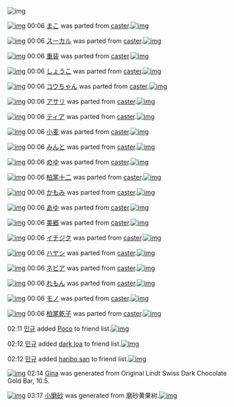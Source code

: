![img](http://gdrive-cdn.herokuapp.com/537b65a5bc09f0000721dda7/512px-barcode.png)

[![img](http://www.deviantsart.com/37d9bgp.png)](http://www.barcodekanojo.com/kanojo/2381211/%E3%81%BE%E3%81%93) 00:06 [まこ](http://www.barcodekanojo.com/kanojo/2381211/%E3%81%BE%E3%81%93) was parted from [caster](http://www.barcodekanojo.com/kanojo/2381211/%E3%81%BE%E3%81%93).[![img](http://www.deviantsart.com/n3nut1.jpeg)](http://www.barcodekanojo.com/user/240377/caster) 

[![img](http://www.deviantsart.com/18kv6qu.png)](http://www.barcodekanojo.com/kanojo/2381891/%E3%82%B9%E3%83%BC%E3%82%AB%E3%83%AB) 00:06 [スーカル](http://www.barcodekanojo.com/kanojo/2381891/%E3%82%B9%E3%83%BC%E3%82%AB%E3%83%AB) was parted from [caster](http://www.barcodekanojo.com/kanojo/2381891/%E3%82%B9%E3%83%BC%E3%82%AB%E3%83%AB).[![img](http://www.deviantsart.com/n3nut1.jpeg)](http://www.barcodekanojo.com/user/240377/caster) 

[![img](http://www.deviantsart.com/1ce1miu.png)](http://www.barcodekanojo.com/kanojo/8860/%E9%87%8D%E8%A3%85) 00:06 [重装](http://www.barcodekanojo.com/kanojo/8860/%E9%87%8D%E8%A3%85) was parted from [caster](http://www.barcodekanojo.com/kanojo/8860/%E9%87%8D%E8%A3%85).[![img](http://www.deviantsart.com/n3nut1.jpeg)](http://www.barcodekanojo.com/user/240377/caster) 

[![img](http://www.deviantsart.com/31dua4a.png)](http://www.barcodekanojo.com/kanojo/8935/%E3%81%97%E3%82%87%E3%81%86%E3%81%93) 00:06 [しょうこ](http://www.barcodekanojo.com/kanojo/8935/%E3%81%97%E3%82%87%E3%81%86%E3%81%93) was parted from [caster](http://www.barcodekanojo.com/kanojo/8935/%E3%81%97%E3%82%87%E3%81%86%E3%81%93).[![img](http://www.deviantsart.com/n3nut1.jpeg)](http://www.barcodekanojo.com/user/240377/caster) 

[![img](http://www.deviantsart.com/tlbhim.png)](http://www.barcodekanojo.com/kanojo/10462/%E3%82%B3%E3%82%A6%E3%81%A1%E3%82%83%E3%82%93) 00:06 [コウちゃん](http://www.barcodekanojo.com/kanojo/10462/%E3%82%B3%E3%82%A6%E3%81%A1%E3%82%83%E3%82%93) was parted from [caster](http://www.barcodekanojo.com/kanojo/10462/%E3%82%B3%E3%82%A6%E3%81%A1%E3%82%83%E3%82%93).[![img](http://www.deviantsart.com/n3nut1.jpeg)](http://www.barcodekanojo.com/user/240377/caster) 

[![img](http://www.deviantsart.com/su2og.png)](http://www.barcodekanojo.com/kanojo/81370/%E3%82%A2%E3%82%B5%E3%83%AA) 00:06 [アサリ](http://www.barcodekanojo.com/kanojo/81370/%E3%82%A2%E3%82%B5%E3%83%AA) was parted from [caster](http://www.barcodekanojo.com/kanojo/81370/%E3%82%A2%E3%82%B5%E3%83%AA).[![img](http://www.deviantsart.com/n3nut1.jpeg)](http://www.barcodekanojo.com/user/240377/caster) 

[![img](http://www.deviantsart.com/2n4edki.png)](http://www.barcodekanojo.com/kanojo/81236/%E3%83%86%E3%82%A3%E3%82%A2) 00:06 [ティア](http://www.barcodekanojo.com/kanojo/81236/%E3%83%86%E3%82%A3%E3%82%A2) was parted from [caster](http://www.barcodekanojo.com/kanojo/81236/%E3%83%86%E3%82%A3%E3%82%A2).[![img](http://www.deviantsart.com/n3nut1.jpeg)](http://www.barcodekanojo.com/user/240377/caster) 

[![img](http://www.deviantsart.com/1i5b8ab.png)](http://www.barcodekanojo.com/kanojo/2354706/%E5%B0%8F%E9%BA%A6) 00:06 [小麦](http://www.barcodekanojo.com/kanojo/2354706/%E5%B0%8F%E9%BA%A6) was parted from [caster](http://www.barcodekanojo.com/kanojo/2354706/%E5%B0%8F%E9%BA%A6).[![img](http://www.deviantsart.com/n3nut1.jpeg)](http://www.barcodekanojo.com/user/240377/caster) 

[![img](http://www.deviantsart.com/241fhfv.png)](http://www.barcodekanojo.com/kanojo/2371022/%E3%81%BF%E3%82%93%E3%81%A8) 00:06 [みんと](http://www.barcodekanojo.com/kanojo/2371022/%E3%81%BF%E3%82%93%E3%81%A8) was parted from [caster](http://www.barcodekanojo.com/kanojo/2371022/%E3%81%BF%E3%82%93%E3%81%A8).[![img](http://www.deviantsart.com/n3nut1.jpeg)](http://www.barcodekanojo.com/user/240377/caster) 

[![img](http://www.deviantsart.com/19og3jk.png)](http://www.barcodekanojo.com/kanojo/2372606/%E3%82%81%E3%82%86) 00:06 [めゆ](http://www.barcodekanojo.com/kanojo/2372606/%E3%82%81%E3%82%86) was parted from [caster](http://www.barcodekanojo.com/kanojo/2372606/%E3%82%81%E3%82%86).[![img](http://www.deviantsart.com/n3nut1.jpeg)](http://www.barcodekanojo.com/user/240377/caster) 

[![img](http://www.deviantsart.com/2pajhim.png)](http://www.barcodekanojo.com/kanojo/2372659/%E6%9F%8F%E5%B0%BE%E5%8D%81%E4%BA%8C) 00:06 [柏尾十二](http://www.barcodekanojo.com/kanojo/2372659/%E6%9F%8F%E5%B0%BE%E5%8D%81%E4%BA%8C) was parted from [caster](http://www.barcodekanojo.com/kanojo/2372659/%E6%9F%8F%E5%B0%BE%E5%8D%81%E4%BA%8C).[![img](http://www.deviantsart.com/n3nut1.jpeg)](http://www.barcodekanojo.com/user/240377/caster) 

[![img](http://www.deviantsart.com/2vafekb.png)](http://www.barcodekanojo.com/kanojo/2381894/%E3%81%8B%E3%82%82%E3%81%BF) 00:06 [かもみ](http://www.barcodekanojo.com/kanojo/2381894/%E3%81%8B%E3%82%82%E3%81%BF) was parted from [caster](http://www.barcodekanojo.com/kanojo/2381894/%E3%81%8B%E3%82%82%E3%81%BF).[![img](http://www.deviantsart.com/n3nut1.jpeg)](http://www.barcodekanojo.com/user/240377/caster) 

[![img](http://www.deviantsart.com/2e0a97i.png)](http://www.barcodekanojo.com/kanojo/2379401/%E3%81%82%E3%82%86) 00:06 [あゆ](http://www.barcodekanojo.com/kanojo/2379401/%E3%81%82%E3%82%86) was parted from [caster](http://www.barcodekanojo.com/kanojo/2379401/%E3%81%82%E3%82%86).[![img](http://www.deviantsart.com/n3nut1.jpeg)](http://www.barcodekanojo.com/user/240377/caster) 

[![img](http://www.deviantsart.com/1ns93nc.png)](http://www.barcodekanojo.com/kanojo/2375188/%E7%BE%8E%E9%83%B7) 00:06 [美郷](http://www.barcodekanojo.com/kanojo/2375188/%E7%BE%8E%E9%83%B7) was parted from [caster](http://www.barcodekanojo.com/kanojo/2375188/%E7%BE%8E%E9%83%B7).[![img](http://www.deviantsart.com/n3nut1.jpeg)](http://www.barcodekanojo.com/user/240377/caster) 

[![img](http://www.deviantsart.com/3j80udi.png)](http://www.barcodekanojo.com/kanojo/2395693/%E3%82%A4%E3%83%81%E3%82%B8%E3%82%AF) 00:06 [イチジク](http://www.barcodekanojo.com/kanojo/2395693/%E3%82%A4%E3%83%81%E3%82%B8%E3%82%AF) was parted from [caster](http://www.barcodekanojo.com/kanojo/2395693/%E3%82%A4%E3%83%81%E3%82%B8%E3%82%AF).[![img](http://www.deviantsart.com/n3nut1.jpeg)](http://www.barcodekanojo.com/user/240377/caster) 

[![img](http://www.deviantsart.com/18dqv26.png)](http://www.barcodekanojo.com/kanojo/2395698/%E3%83%8F%E3%83%A4%E3%82%B7) 00:06 [ハヤシ](http://www.barcodekanojo.com/kanojo/2395698/%E3%83%8F%E3%83%A4%E3%82%B7) was parted from [caster](http://www.barcodekanojo.com/kanojo/2395698/%E3%83%8F%E3%83%A4%E3%82%B7).[![img](http://www.deviantsart.com/n3nut1.jpeg)](http://www.barcodekanojo.com/user/240377/caster) 

[![img](http://www.deviantsart.com/7qemf0.png)](http://www.barcodekanojo.com/kanojo/2377701/%E3%83%8D%E3%83%94%E3%82%A2) 00:06 [ネピア](http://www.barcodekanojo.com/kanojo/2377701/%E3%83%8D%E3%83%94%E3%82%A2) was parted from [caster](http://www.barcodekanojo.com/kanojo/2377701/%E3%83%8D%E3%83%94%E3%82%A2).[![img](http://www.deviantsart.com/n3nut1.jpeg)](http://www.barcodekanojo.com/user/240377/caster) 

[![img](http://www.deviantsart.com/18uei6p.png)](http://www.barcodekanojo.com/kanojo/2381889/%E3%82%8C%E3%82%82%E3%82%93) 00:06 [れもん](http://www.barcodekanojo.com/kanojo/2381889/%E3%82%8C%E3%82%82%E3%82%93) was parted from [caster](http://www.barcodekanojo.com/kanojo/2381889/%E3%82%8C%E3%82%82%E3%82%93).[![img](http://www.deviantsart.com/n3nut1.jpeg)](http://www.barcodekanojo.com/user/240377/caster) 

[![img](http://www.deviantsart.com/2hlljq5.png)](http://www.barcodekanojo.com/kanojo/2378672/%E3%83%A2%E3%83%8E) 00:06 [モノ](http://www.barcodekanojo.com/kanojo/2378672/%E3%83%A2%E3%83%8E) was parted from [caster](http://www.barcodekanojo.com/kanojo/2378672/%E3%83%A2%E3%83%8E).[![img](http://www.deviantsart.com/n3nut1.jpeg)](http://www.barcodekanojo.com/user/240377/caster) 

[![img](http://www.deviantsart.com/25pmi4a.png)](http://www.barcodekanojo.com/kanojo/2374270/%E6%9F%8F%E5%B0%BE%E4%B9%BE%E5%AD%90) 00:06 [柏尾乾子](http://www.barcodekanojo.com/kanojo/2374270/%E6%9F%8F%E5%B0%BE%E4%B9%BE%E5%AD%90) was parted from [caster](http://www.barcodekanojo.com/kanojo/2374270/%E6%9F%8F%E5%B0%BE%E4%B9%BE%E5%AD%90).[![img](http://www.deviantsart.com/n3nut1.jpeg)](http://www.barcodekanojo.com/user/240377/caster) 

02:11 [민규](http://www.barcodekanojo.com/user/484771/%EB%AF%BC%EA%B7%9C) added [Poco](http://www.barcodekanojo.com/kanojo/2918340/Poco) to friend list.[![img](http://www.deviantsart.com/16aqkj1.png)](http://www.barcodekanojo.com/kanojo/2918340/Poco) 

02:12 [민규](http://www.barcodekanojo.com/user/484771/%EB%AF%BC%EA%B7%9C) added [dark loa](http://www.barcodekanojo.com/kanojo/3162784/dark%20loa) to friend list.[![img](http://www.deviantsart.com/e0vok2.png)](http://www.barcodekanojo.com/kanojo/3162784/dark%20loa) 

02:12 [민규](http://www.barcodekanojo.com/user/484771/%EB%AF%BC%EA%B7%9C) added [haribo san](http://www.barcodekanojo.com/kanojo/2519208/haribo%20san) to friend list.[![img](http://www.deviantsart.com/1etsq95.png)](http://www.barcodekanojo.com/kanojo/2519208/haribo%20san) 

[![img](http://www.deviantsart.com/2oc139t.png)](http://www.barcodekanojo.com/kanojo/3192176/Gina) 02:14 [Gina](http://www.barcodekanojo.com/kanojo/3192176/Gina) was generated from Original Lindt Swiss Dark Chocolate Gold Bar, 10.5.

[![img](http://www.deviantsart.com/1adu7ep.png)](http://www.barcodekanojo.com/kanojo/3192177/%E5%B0%8F%E7%A3%A8%E7%A0%82) 03:17 [小磨砂](http://www.barcodekanojo.com/kanojo/3192177/%E5%B0%8F%E7%A3%A8%E7%A0%82) was generated from 磨砂黄果树.[![img](http://www.deviantsart.com/rjfbfc.jpeg)](http://www.barcodekanojo.com/product_images/barcode/6017368/1422468982/50x50x,PE7,PA3,PA8,PE7,PA0,P82,PE9,PBB,P84,PE6,P9E,P9C,PE6,PA0,P91.jpg,qw=88,ah=88.pagespeed.ic.1S3iZspdum.jpg) 

